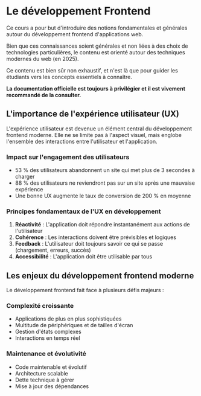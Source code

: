 # Le développement Frontend

Ce cours a pour but d'introduire des notions fondamentales et générales autour du développement frontend d'applications web.

Bien que ces connaissances soient générales et non liées à des choix de technologies particulières, le contenu est orienté autour des techniques modernes du web (en 2025).

Ce contenu est bien sûr non exhaustif, et n'est là que pour guider les étudiants vers les concepts essentiels à connaître.

**La documentation officielle est toujours à privilégier et il est vivement recommandé de la consulter.**

## L'importance de l'expérience utilisateur (UX)

L'expérience utilisateur est devenue un élément central du développement frontend moderne. Elle ne se limite pas à l'aspect visuel, mais englobe l'ensemble des interactions entre l'utilisateur et l'application.

### Impact sur l'engagement des utilisateurs

- 53 % des utilisateurs abandonnent un site qui met plus de 3 secondes à charger
- 88 % des utilisateurs ne reviendront pas sur un site après une mauvaise expérience
- Une bonne UX augmente le taux de conversion de 200 % en moyenne

### Principes fondamentaux de l'UX en développement

1. **Réactivité** : L'application doit répondre instantanément aux actions de l'utilisateur
2. **Cohérence** : Les interactions doivent être prévisibles et logiques
3. **Feedback** : L'utilisateur doit toujours savoir ce qui se passe (chargement, erreurs, succès)
4. **Accessibilité** : L'application doit être utilisable par tous

## Les enjeux du développement frontend moderne

Le développement frontend fait face à plusieurs défis majeurs :

### Complexité croissante

- Applications de plus en plus sophistiquées
- Multitude de périphériques et de tailles d'écran
- Gestion d'états complexes
- Interactions en temps réel

### Maintenance et évolutivité

- Code maintenable et évolutif
- Architecture scalable
- Dette technique à gérer
- Mise à jour des dépendances
